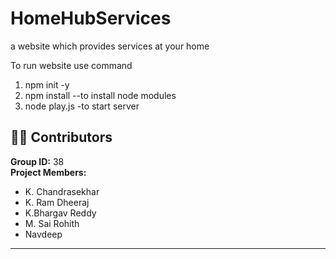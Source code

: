 # HomeHubServices
 a website which provides services at your home

To run website use command
1) npm init -y 
2) npm install --to install node modules
3) node play.js -to start server     

## 👨‍💻 Contributors

**Group ID:** 38  
**Project Members:**
- K. Chandrasekhar
- K. Ram Dheeraj 
- K.Bhargav Reddy
- M. Sai Rohith 
- Navdeep

---
